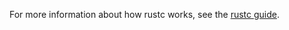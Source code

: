 For more information about how rustc works, see the [rustc guide].

[rustc guide]: https://rust-lang.github.io/rustc-guide/

